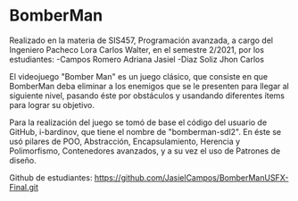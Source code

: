 # BomberMan
Realizado en la materia de SIS457, Programación avanzada,
a cargo del Ingeniero Pacheco Lora Carlos Walter, en el semestre 2/2021, por los estudiantes:
-Campos Romero Adriana Jasiel
-Diaz Soliz Jhon Carlos

El videojuego "Bomber Man" es un juego clásico, que consiste en que BomberMan
deba eliminar a los enemigos que se le presenten para llegar al siguiente nivel,
pasando éste por obstáculos y usandando diferentes ítems para lograr su objetivo.

Para la realización del juego se tomó de base el código del usuario de GitHub,
i-bardinov, que tiene el nombre de "bomberman-sdl2".
En éste se usó pilares de POO, Abstracción, Encapsulamiento,
Herencia y Polimorfismo, Contenedores avanzados, y a su vez el uso de Patrones de diseño.

Github de estudiantes:
https://github.com/JasielCampos/BomberManUSFX-Final.git